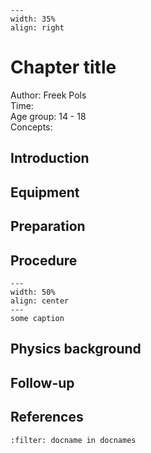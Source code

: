 

<div style="clear: both;">

```{figure} ../../figures/open.png
---
width: 35%
align: right
```

</div>

# Chapter title


Author: Freek Pols    \
Time:	  	\
Age group:	14 - 18\
Concepts:	

## Introduction

## Equipment

## Preparation

## Procedure

```{figure} demo45_figure1.JPG
---
width: 50%
align: center
---
some caption
```

## Physics background

## Follow-up

## References
```{bibliography}
:filter: docname in docnames
```